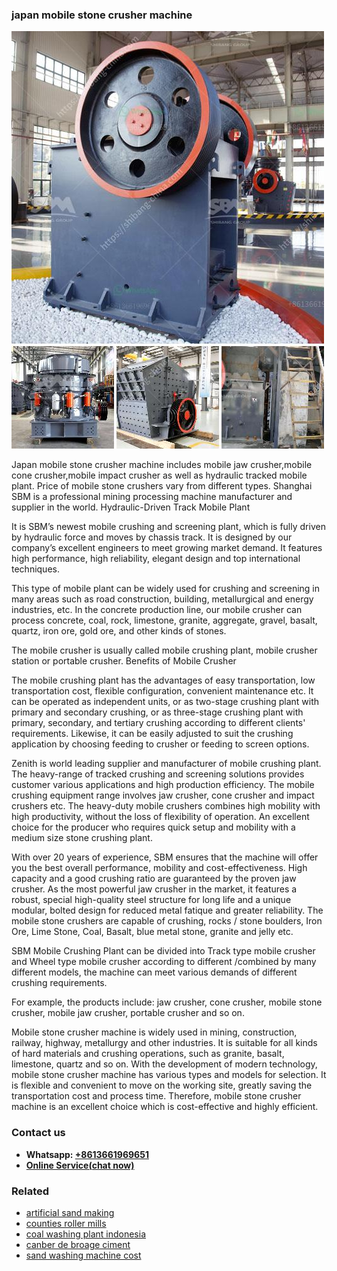 <h3>japan mobile stone crusher machine</h3><img src='1708663251.jpg' alt=''><p>Japan mobile stone crusher machine includes mobile jaw crusher,mobile cone crusher,mobile impact crusher as well as hydraulic tracked mobile plant. Price of mobile stone crushers vary from different types. Shanghai SBM is a professional mining processing machine manufacturer and supplier in the world. Hydraulic-Driven Track Mobile Plant</p><p>It is SBM’s newest mobile crushing and screening plant, which is fully driven by hydraulic force and moves by chassis track. It is designed by our company’s excellent engineers to meet growing market demand. It features high performance, high reliability, elegant design and top international techniques.</p><p>This type of mobile plant can be widely used for crushing and screening in many areas such as road construction, building, metallurgical and energy industries, etc. In the concrete production line, our mobile crusher can process concrete, coal, rock, limestone, granite, aggregate, gravel, basalt, quartz, iron ore, gold ore, and other kinds of stones.</p><p>The mobile crusher is usually called mobile crushing plant, mobile crusher station or portable crusher. Benefits of Mobile Crusher</p><p>The mobile crushing plant has the advantages of easy transportation, low transportation cost, flexible configuration, convenient maintenance etc. It can be operated as independent units, or as two-stage crushing plant with primary and secondary crushing, or as three-stage crushing plant with primary, secondary, and tertiary crushing according to different clients' requirements. Likewise, it can be easily adjusted to suit the crushing application by choosing feeding to crusher or feeding to screen options.</p><p>Zenith is world leading supplier and manufacturer of mobile crushing plant. The heavy-range of tracked crushing and screening solutions provides customer various applications and high production efficiency. The mobile crushing equipment range involves jaw crusher, cone crusher and impact crushers etc. The heavy-duty mobile crushers combines high mobility with high productivity, without the loss of flexibility of operation. An excellent choice for the producer who requires quick setup and mobility with a medium size stone crushing plant.</p><p>With over 20 years of experience, SBM ensures that the machine will offer you the best overall performance, mobility and cost-effectiveness. High capacity and a good crushing ratio are guaranteed by the proven jaw crusher. As the most powerful jaw crusher in the market, it features a robust, special high-quality steel structure for long life and a unique modular, bolted design for reduced metal fatique and greater reliability. The mobile stone crushers are capable of crushing, rocks / stone boulders, Iron Ore, Lime Stone, Coal, Basalt, blue metal stone, granite and jelly etc.</p><p>SBM Mobile Crushing Plant can be divided into Track type mobile crusher and Wheel type mobile crusher according to different /combined by many different models, the machine can meet various demands of different crushing requirements.</p><p>For example, the products include: jaw crusher, cone crusher, mobile stone crusher, mobile jaw crusher, portable crusher and so on.</p><p>Mobile stone crusher machine is widely used in mining, construction, railway, highway, metallurgy and other industries. It is suitable for all kinds of hard materials and crushing operations, such as granite, basalt, limestone, quartz and so on. With the development of modern technology, mobile stone crusher machine has various types and models for selection. It is flexible and convenient to move on the working site, greatly saving the transportation cost and process time. Therefore, mobile stone crusher machine is an excellent choice which is cost-effective and highly efficient.</p><h3>Contact us</h3><ul><li><strong>Whatsapp:&nbsp;<a href="https://wa.me/8613661969651">+8613661969651</a></strong></li><li><a href="https://swt.shibang-china.com/?git&amp;zhl&amp;japan mobile stone crusher machine"><strong>Online Service(chat now)</strong></a></li></ul><h3>Related</h3><ul><li><a href='artificial sand making.md'>artificial sand making</a></li><li><a href='counties roller mills.md'>counties roller mills</a></li><li><a href='coal washing plant indonesia.md'>coal washing plant indonesia</a></li><li><a href='canber de broage ciment.md'>canber de broage ciment</a></li><li><a href='sand washing machine cost.md'>sand washing machine cost</a></li></ul>